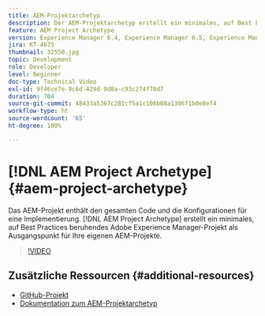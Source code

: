 ```yaml
---
title: AEM-Projektarchetyp
description: Der AEM-Projektarchetyp erstellt ein minimales, auf Best Practices beruhendes Adobe Experience Manager-Projekt als Ausgangspunkt für Ihre eigenen AEM-Projekte.
feature: AEM Project Archetype
version: Experience Manager 6.4, Experience Manager 6.5, Experience Manager as a Cloud Service
jira: KT-4675
thumbnail: 32550.jpg
topic: Development
role: Developer
level: Beginner
doc-type: Technical Video
exl-id: 9f46ce7e-9c6d-429d-9d8a-c93c274f70d7
duration: 704
source-git-commit: 48433a5367c281cf5a1c106b08a1306f1b0e8ef4
workflow-type: ht
source-wordcount: '65'
ht-degree: 100%

---
```


# [!DNL AEM Project Archetype] {#aem-project-archetype}

Das AEM-Projekt enthält den gesamten Code und die Konfigurationen für eine Implementierung. [!DNL AEM Project Archetype] erstellt ein minimales, auf Best Practices beruhendes Adobe Experience Manager-Projekt als Ausgangspunkt für Ihre eigenen AEM-Projekte.

>[!VIDEO](https://video.tv.adobe.com/v/32550?quality=12&learn=on)

## Zusätzliche Ressourcen {#additional-resources}

* [GitHub-Projekt](https://github.com/adobe/aem-project-archetype)
* [Dokumentation zum AEM-Projektarchetyp](https://experienceleague.adobe.com/docs/experience-manager-core-components/using/developing/archetype/overview.html?lang=de)

